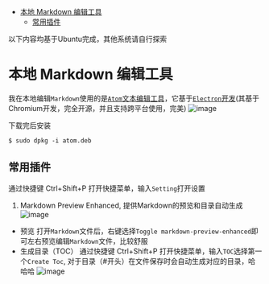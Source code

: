 
<!-- @import "[TOC]" {cmd:"toc", depthFrom:1, depthTo:6, orderedList:false} -->

<!-- code_chunk_output -->

* [本地 Markdown 编辑工具](#本地-markdown-编辑工具)
	* [常用插件](#常用插件)

<!-- /code_chunk_output -->
以下内容均基于Ubuntu完成，其他系统请自行探索


# 本地 Markdown 编辑工具
我在本地编辑`Markdown`使用的是[`Atom`文本编辑工具](https://atom.io/)，它基于[`Electron`开发](https://electron.atom.io/)(其基于Chromium开发，完全开源，并且支持跨平台使用，完美)
![image](https://github-atom-io-herokuapp-com.global.ssl.fastly.net/assets/screenshot-main-04d5696e786a54803aa385acbc7c9ba3.png)

下载完后安装
``` shell
$ sudo dpkg -i atom.deb
```
## 常用插件
通过快捷键 Ctrl+Shift+P 打开快捷菜单，输入`Setting`打开设置
1. Markdown Preview Enhanced, 提供Markdown的预览和目录自动生成
![image](http://note.youdao.com/yws/public/resource/07ae14b0f86fe50712936496b0e506d5/xmlnote/WEBRESOURCE066b25ea9f0d9c0d291ec596825d8bcd/14001)
  - 预览
  打开`Markdown`文件后，右键选择`Toggle markdown-preview-enhanced`即可左右预览编辑`Markdown`文件，比较舒服
  - 生成目录（TOC）
  通过快捷键 Ctrl+Shift+P 打开快捷菜单，输入`TOC`选择第一个`Create Toc`, 对于目录（#开头）在文件保存时会自动生成对应的目录，哈哈哈
  ![image](http://note.youdao.com/yws/public/resource/07ae14b0f86fe50712936496b0e506d5/xmlnote/WEBRESOURCEeb3bf4c4c274b10daea0d5ae7ffac73f/14003)
